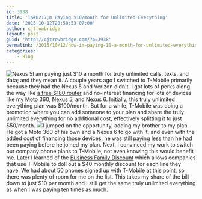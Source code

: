 ```yaml
---
id: 3938
title: 'I&#8217;m Paying $10/month for Unlimited Everything'
date: '2015-10-12T20:50:53-07:00'
author: cjtrowbridge
layout: post
guid: 'http://cjtrowbridge.com/?p=3938'
permalink: /2015/10/12/how-im-paying-10-a-month-for-unlimited-everything/
categories:
    - Blog
---
```


![Nexus 5](http://blog.cjtrowbridge.com/wp-content/uploads/2014/05/915570_607675662664086_1242224744_n-465x465.jpg)I am paying just $10 a month for truly unlimited calls, texts, and data; and they mean it. A couple years ago I switched to T-Mobile primarily because they had the Nexus 5 and Verizon didn't. I got lots of perks along the way like [a free $180 router](http://blog.cjtrowbridge.com/2015/10/12/how-i-got-a-free-180-asus-rt-ac86u-router/) and no-interest financing for lots of devices like my [Moto 360](http://blog.cjtrowbridge.com/2015/01/24/blog-nexus-6-and-moto-360/), [Nexus 5](http://blog.cjtrowbridge.com/2014/04/11/choosing-nexus-5-over-galaxy-s5/), and [Nexus 6](http://blog.cjtrowbridge.com/2015/01/24/blog-nexus-6-and-moto-360/). Initially, this truly unlimited everything plan was $100/month. But for a while, T-Mobile was doing a promotion where you can add someone to your plan and share the truly unlimited everything for no additional cost, effectively splitting it to just $50/month. ![](http://blog.cjtrowbridge.com/wp-content/uploads/2015/02/tumblr_nkaowa1zH81rxz2v0o1_1280-465x465.jpg)I jumped on the opportunity, adding my brother to my plan. He got a Moto 360 of his own and a Nexus 6 to go with it, and even with the added cost of financing those devices, he was still paying less than he had been paying before he joined my plan. Next, I convinced my work to switch our company phone plans to T-Mobile, not even knowing this would benefit me. Later I learned of the [Business Family Discount](https://support.t-mobile.com/docs/DOC-21923) which allows companies that use T-Mobile to doll out a $40 monthly discount for each line they have. We had about 50 phones signed up with T-Mobile at this point, so there was plenty of room for me on the list. This takes my share of the bill down to just $10 per month and I still get the same truly unlimited everything as when I was paying ten times as much.